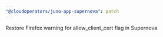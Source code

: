 ```yaml
---
"@cloudoperators/juno-app-supernova": patch
---
```


Restore Firefox warning for allow_client_cert flag in Supernova
